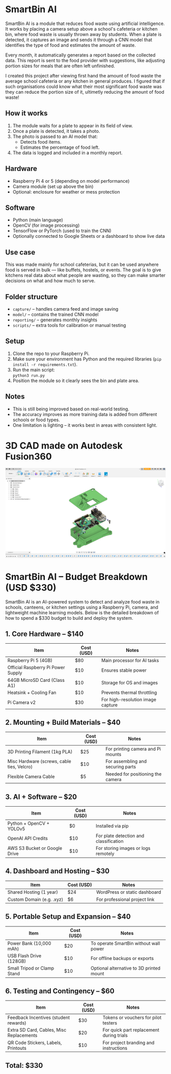# SmartBin AI

SmartBin AI is a module that reduces food waste using artificial intelligence. It works by placing a camera setup above a school's cafeteria or kitchen bin, where food waste is usually thrown away by students. When a plate is detected, it captures an image and sends it through a CNN model that identifies the type of food and estimates the amount of waste.

Every month, it automatically generates a report based on the collected data. This report is sent to the food provider with suggestions, like adjusting portion sizes for meals that are often left unfinished.

I created this project after viewing first hand the amount of food waste the average school cafeteria or any kitchen in general produces. I figured that if such organisations could know what their most significant food waste was they can reduce the portion size of it, ultimetly reducing the amount of food waste!

## How it works

1. The module waits for a plate to appear in its field of view.
2. Once a plate is detected, it takes a photo.
3. The photo is passed to an AI model that:
   - Detects food items.
   - Estimates the percentage of food left.
4. The data is logged and included in a monthly report.

## Hardware

- Raspberry Pi 4 or 5 (depending on model performance)
- Camera module (set up above the bin)
- Optional: enclosure for weather or mess protection

## Software

- Python (main language)
- OpenCV (for image processing)
- TensorFlow or PyTorch (used to train the CNN)
- Optionally connected to Google Sheets or a dashboard to show live data

## Use case

This was made mainly for school cafeterias, but it can be used anywhere food is served in bulk — like buffets, hostels, or events. The goal is to give kitchens real data about what people are wasting, so they can make smarter decisions on what and how much to serve.

## Folder structure

- `capture/` – handles camera feed and image saving
- `model/` – contains the trained CNN model
- `reporting/` – generates monthly insights
- `scripts/` – extra tools for calibration or manual testing

## Setup

1. Clone the repo to your Raspberry Pi.
2. Make sure your environment has Python and the required libraries (`pip install -r requirements.txt`).
3. Run the main script:  
   `python3 run.py`
4. Position the module so it clearly sees the bin and plate area.

## Notes

- This is still being improved based on real-world testing.
- The accuracy improves as more training data is added from different schools or food types.
- One limitation is lighting – it works best in areas with consistent light.

# 3D CAD made on Autodesk Fusion360
![CAD](images/img9.png)

# SmartBin AI – Budget Breakdown (USD $330)

SmartBin AI is an AI-powered system to detect and analyze food waste in schools, canteens, or kitchen settings using a Raspberry Pi, camera, and lightweight machine learning models. Below is the detailed breakdown of how to spend a $330 budget to build and deploy the system.

## 1. Core Hardware – $140

| Item                                | Cost (USD) | Notes                                      |
|-------------------------------------|------------|--------------------------------------------|
| Raspberry Pi 5 (4GB)                | $80        | Main processor for AI tasks                |
| Official Raspberry Pi Power Supply  | $10        | Ensures stable power                       |
| 64GB MicroSD Card (Class A1)        | $10        | Storage for OS and images                  |
| Heatsink + Cooling Fan              | $10        | Prevents thermal throttling                |
| Pi Camera v2  | $30        | For high-resolution image capture          |

## 2. Mounting + Build Materials – $40

| Item                         | Cost (USD) | Notes                                      |
|------------------------------|------------|--------------------------------------------|
| 3D Printing Filament (1kg PLA) | $25       | For printing camera and Pi mounts          |
| Misc Hardware (screws, cable ties, Velcro) | $10 | For assembling and securing parts          |
| Flexible Camera Cable | $5 | Needed for positioning the camera          |

## 3. AI + Software – $20

| Item                           | Cost (USD) | Notes                                      |
|--------------------------------|------------|--------------------------------------------|
| Python + OpenCV + YOLOv5       | $0         | Installed via pip                          |
| OpenAI API Credits             | $10        | For plate detection and classification     |
| AWS S3 Bucket or Google Drive  | $10        | For storing images or logs remotely        |

## 4. Dashboard and Hosting – $30

| Item                              | Cost (USD) | Notes                                      |
|-----------------------------------|------------|--------------------------------------------|
| Shared Hosting (1 year)           | $24        | WordPress or static dashboard              |
| Custom Domain (e.g. .xyz)         | $6         | For professional project link              |

## 5. Portable Setup and Expansion – $40

| Item                          | Cost (USD) | Notes                                      |
|-------------------------------|------------|--------------------------------------------|
| Power Bank (10,000 mAh)       | $20        | To operate SmartBin without wall power     |
| USB Flash Drive (128GB)       | $10        | For offline backups or exports             |
| Small Tripod or Clamp Stand   | $10        | Optional alternative to 3D printed mount   |

## 6. Testing and Contingency – $60

| Item                                     | Cost (USD) | Notes                                      |
|------------------------------------------|------------|--------------------------------------------|
| Feedback Incentives (student rewards)    | $30        | Tokens or vouchers for pilot testers       |
| Extra SD Card, Cables, Misc Replacements | $20        | For quick part replacement during trials   |
| QR Code Stickers, Labels, Printouts      | $10        | For project branding and instructions      |

## Total: $330
